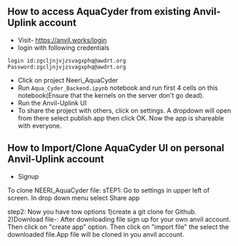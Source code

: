 
## How to access AquaCyder from existing Anvil-Uplink account  
 - Visit- https://anvil.works/login
 - login with following credentials

```
login id:zgcljnjvjzsvagxphq@awdrt.org
Password:zgcljnjvjzsvagxphq@awdrt.org
```
- Click on project Neeri_AquaCyder
- Run `Aqua_Cyder_Backend.ipynb` notebook and run first 4 cells on this notebook(Ensure that the kernels on the server don't go dead).
- Run the Anvil-Uplink UI
- To share the project with others, click on settings. A dropdown will open from there select publish app then click OK. Now the app is shareable with everyone.


## How to Import/Clone AquaCyder UI on personal Anvil-Uplink account  
* Signup

To clone NEERI_AquaCyder file:
sTEP1:
Go to settings in upper left of screen.
In drop down menu select Share app

step2:
Now you have tow options 
1)create a git clone for Github.
2)Download file-: After downloading file sign up for your own anvil account. Then click on "create app" option. Then click on "import file" the select the downloaded file.App file will be cloned in you anvil account.



           






